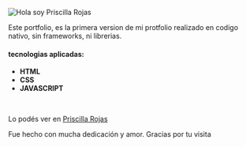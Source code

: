 ![Hola soy Priscilla Rojas](https://github.com/Priscilla-Rojas/Priscilla-Rojas/blob/master/priscilla.gif)

<!DOCTYPE html>
<html>
    <body>
        <p>Este portfolio, es la primera version de mi protfolio realizado en codigo nativo, sin frameworks, ni librerias.</p> 
        <h4>tecnologias aplicadas:</h4>
        <ul>
            <li><b>HTML</b></li>
            <li><b>CSS</b></li>
            <li><b>JAVASCRIPT</b></li>
        </ul>
        <br>
        <p> Lo podés ver en <a href="https://priscilla-rojas.github.io/" target="_blank">Priscilla Rojas </a></p>
        Fue hecho con mucha dedicación y amor. Gracias por tu visita
    </div>
</body>


</html>
